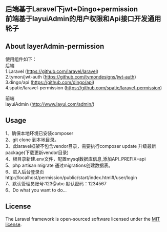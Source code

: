 <p align="center">
<h2>
后端基于Laravel下jwt+Dingo+permission <br>
前端基于layuiAdmin的用户权限和Api接口开发通用轮子
</h2>
</p>

## About layerAdmin-permission
使用组件如下： <br>
后端 <br>
1.Laravel (https://github.com/laravel/laravel) <br>
2.tymon/jwt-auth (https://github.com/tymondesigns/jwt-auth)  <br>
3.dingo/api (https://github.com/dingo/api) <br>
4.spatie/laravel-permission (https://github.com/spatie/laravel-permission) <br>

前端 <br>
layuiAdmin (http://www.layui.com/admin/)
## Usage
1、确保本地环境已安装composer<br>
2、git clone 到本地目录。<br>
3、此laravel框架不包含vendor目录，需要执行composer update 升级最新package(下载更新vendor目录) <br>
4、根目录新建.env文件，配置mysql数据库信息,添加API_PREFIX=api <br>
5、php artisan migrate 通过migrations创建数据表。<br>
6、进入后台登录页http://localhost/permission/public/start/index.html#/user/login <br>
7、默认管理员账号:123@abc  默认密码：1234567 <br>
6、Do what you want to do...
## License

The Laravel framework is open-sourced software licensed under the [MIT license](https://opensource.org/licenses/MIT).
